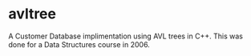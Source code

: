 # avltree

A Customer Database implimentation using AVL trees in C++. This was done for a Data Structures course in 2006.
